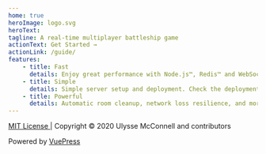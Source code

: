 ```yaml
---
home: true
heroImage: logo.svg
heroText:
tagline: A real-time multiplayer battleship game
actionText: Get Started →
actionLink: /guide/
features:
    - title: Fast
      details: Enjoy great performance with Node.js™, Redis™ and WebSockets.
    - title: Simple
      details: Simple server setup and deployment. Check the deployment section in the guide!
    - title: Powerful
      details: Automatic room cleanup, network loss resilience, and more!
---
```


<footer class="footer">
<a
  href="https://github.com/umcconnell/destroyer2/blob/master/LICENSE.md"
  target="_blank"
  rel="noopener noreferrer"
>
  MIT License
</a>
| Copyright © 2020 Ulysse McConnell and contributors
<p>
  Powered by
  <a
    href="https://vuepress.vuejs.org/"
    target="_blank"
    rel="noopener noreferrer"
  >
    VuePress
  </a>
</p>
</footer>
